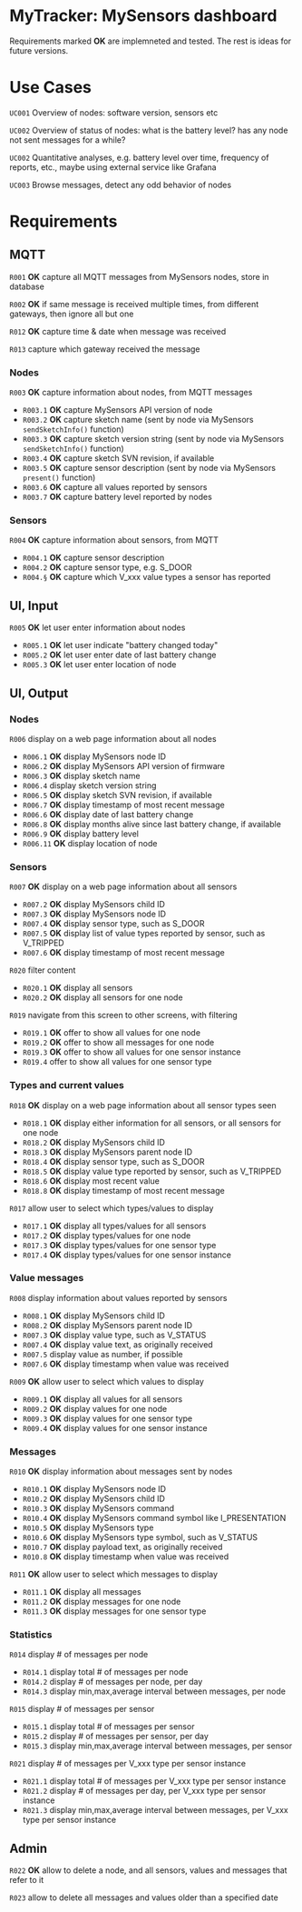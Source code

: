 __MyTracker__: MySensors dashboard
==============================
Requirements marked __OK__ are implemneted and tested. The rest is ideas for future versions.

# Use Cases

`UC001` Overview of nodes: software version, sensors etc

`UC002` Overview of status of nodes: what is the battery level? has any node not sent messages for a while?

`UC002` Quantitative analyses, e.g. battery level over time, frequency of reports, etc., maybe using external service like Grafana

`UC003` Browse messages, detect any odd behavior of nodes

# Requirements

## MQTT

`R001` __OK__ capture all MQTT messages from MySensors nodes, store in database

`R002` __OK__ if same message is received multiple times, from different gateways, then ignore all but one

`R012` __OK__ capture time & date when message was received

`R013` capture which gateway received the message

### Nodes

`R003` __OK__ capture information about nodes, from MQTT messages
* `R003.1` __OK__ capture MySensors API version of node
* `R003.2` __OK__ capture sketch name (sent by node via MySensors `sendSketchInfo()` function)
* `R003.3` __OK__ capture sketch version string (sent by node via MySensors `sendSketchInfo()` function)
* `R003.4` __OK__ capture sketch SVN revision, if available
* `R003.5` __OK__ capture sensor description (sent by node via MySensors `present()` function)
* `R003.6` __OK__ capture all values reported by sensors
* `R003.7` __OK__ capture battery level reported by nodes

### Sensors
`R004` __OK__ capture information about sensors, from MQTT
* `R004.1` __OK__ capture sensor description
* `R004.2` __OK__ capture sensor type, e.g. S_DOOR
* `R004.§` __OK__ capture which V_xxx value types a sensor has reported

## UI, Input

`R005` __OK__ let user enter information about nodes
* `R005.1` __OK__ let user indicate "battery changed today"
* `R005.2` __OK__ let user enter date of last battery change
* `R005.3` __OK__ let user enter location of node

## UI, Output

### Nodes

`R006` display on a web page information about all nodes
* `R006.1` __OK__ display MySensors node ID
* `R006.2` __OK__ display MySensors API version of firmware
* `R006.3` __OK__ display sketch name
* `R006.4` display sketch version string
* `R006.5` __OK__ display sketch SVN revision, if available
* `R006.7` __OK__ display timestamp of most recent message
* `R006.6` __OK__ display date of last battery change
* `R006.8` __OK__ display months alive since last battery change, if available
* `R006.9` __OK__ display battery level
* `R006.11` __OK__ display location of node

### Sensors

`R007` __OK__ display on a web page information about all sensors
* `R007.2` __OK__ display MySensors child ID
* `R007.3` __OK__ display MySensors node ID
* `R007.4` __OK__ display sensor type, such as S_DOOR
* `R007.5` __OK__ display list of value types reported by sensor, such as V_TRIPPED
* `R007.6` __OK__ display timestamp of most recent message

`R020` filter content
* `R020.1` __OK__ display all sensors
* `R020.2` __OK__ display all sensors for one node

`R019` navigate from this screen to other screens, with filtering
* `R019.1` __OK__ offer to show all values for one node
* `R019.2` __OK__ offer to show all messages for one node
* `R019.3` __OK__ offer to show all values for one sensor instance
* `R019.4` offer to show all values for one sensor type

### Types and current values

`R018` __OK__ display on a web page information about all sensor types seen
* `R018.1` __OK__ display either information for all sensors, or all sensors for one node
* `R018.2` __OK__ display MySensors child ID
* `R018.3` __OK__ display MySensors parent node ID
* `R018.4` __OK__ display sensor type, such as S_DOOR
* `R018.5` __OK__ display value type reported by sensor, such as V_TRIPPED
* `R018.6` __OK__ display most recent value
* `R018.8` __OK__ display timestamp of most recent message

`R017` allow user to select which types/values to display
* `R017.1` __OK__ display all types/values for all sensors
* `R017.2` __OK__ display types/values for one node
* `R017.3` __OK__ display types/values for one sensor type
* `R017.4` __OK__ display types/values for one sensor instance

### Value messages

`R008` display information about values reported by sensors
* `R008.1` __OK__ display MySensors child ID
* `R008.2` __OK__ display MySensors parent node ID
* `R007.3` __OK__ display value type, such as V_STATUS
* `R007.4` __OK__ display value text, as originally received
* `R007.5` display value as number, if possible
* `R007.6` __OK__ display timestamp when value was received

`R009` __OK__ allow user to select which values to display
* `R009.1` __OK__ display all values for all sensors
* `R009.2` __OK__ display values for one node
* `R009.3` __OK__ display values for one sensor type
* `R009.4` __OK__ display values for one sensor instance

### Messages

`R010` __OK__ display information about messages sent by nodes
* `R010.1` __OK__ display MySensors node ID
* `R010.2` __OK__ display MySensors child ID
* `R010.3` __OK__ display MySensors command
* `R010.4` __OK__ display MySensors command symbol like I_PRESENTATION
* `R010.5` __OK__ display MySensors type
* `R010.6` __OK__ display MySensors type symbol, such as V_STATUS
* `R010.7` __OK__ display payload text, as originally received
* `R010.8` __OK__ display timestamp when value was received

`R011` __OK__ allow user to select which messages to display
* `R011.1` __OK__ display all messages
* `R011.2` __OK__ display messages for one node
* `R011.3` __OK__ display messages for one sensor type

### Statistics

`R014` display # of messages per node
* `R014.1` display total # of messages per node
* `R014.2` display # of messages per node, per day
* `R014.3` display min,max,average interval between messages, per node

`R015` display # of messages per sensor
* `R015.1` display total # of messages per sensor
* `R015.2` display # of messages per sensor, per day
* `R015.3` display min,max,average interval between messages, per sensor

`R021` display # of messages per V_xxx type per sensor instance
* `R021.1` display total # of messages per V_xxx type per sensor instance
* `R021.2` display # of messages per day, per V_xxx type per sensor instance
* `R021.3` display min,max,average interval between messages, per V_xxx type per sensor instance

## Admin

`R022` __OK__ allow to delete a node, and all sensors, values and messages that refer to it

`R023` allow to delete all messages and values older than a specified date

